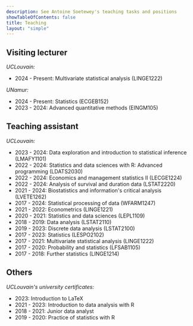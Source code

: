 ```yaml
---
description: See Antoine Soetewey's teaching tasks and positions
showTableOfContents: false
title: Teaching
layout: "simple"
---
```


## Visiting lecturer

*UCLouvain:*

- 2024 - Present: Multivariate statistical analysis (LINGE1222)

*UNamur:*

- 2024 - Present: Statistics (ECGEB152)
- 2023 - 2024: Advanced quantitative methods (EINGM105)

## Teaching assistant

*UCLouvain:*

- 2023 - 2024: Data exploration and introduction to statistical inference (LMAFY1101)
- 2022 - 2024: Statistics and data sciences with R: Advanced programming (LDATS2030)
- 2022 - 2024: Economics and management statistics II (LECGE1224)
- 2022 - 2024: Analysis of survival and duration data (LSTAT2220)
- 2021 - 2024: Biostatistics and information's critical analysis (LVETE1262)
- 2017 - 2024: Statistical processing of data (WFARM1247)
- 2021 - 2022: Econometrics (LINGE1221)
- 2020 - 2021: Statistics and data sciences (LEPL1109)
- 2018 - 2019: Data analysis (LSTAT2110)
- 2019 - 2023: Discrete data analysis (LSTAT2100)
- 2017 - 2023: Statistics (LESPO2102)
- 2017 - 2021: Multivariate statistical analysis (LINGE1222)
- 2017 - 2020: Probability and statistics (LFSAB1105)
- 2017 - 2018: Further statistics (LINGE1214)

## Others

*UCLouvain's university certificates:*

- 2023: Introduction to LaTeX
- 2021 - 2023: Introduction to data analysis with R
- 2018 - 2021: Junior data analyst
- 2019 - 2020: Practice of statistics with R


<!--## Tutoring & consulting

Given my teaching experience at university level, I provide private lessons in statistics, probability, R and data science. I can also help you in performing statistical data analyses for your thesis or your professional projects:

- Students and researchers, see more information at [easystat.be](https://easystat.be/)
- Professionals and companies, see more information at [datanalyze.be](https://datanalyze.be/)-->
